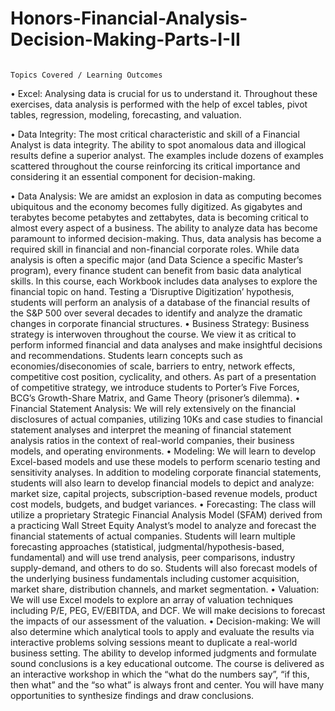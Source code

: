 # Honors-Financial-Analysis-Decision-Making-Parts-I-II

                                                                             Topics Covered / Learning Outcomes

• Excel: Analysing data is crucial for us to understand it. Throughout these exercises, data analysis is performed with the help of excel tables, pivot tables, regression, modeling, forecasting, and valuation.

• Data Integrity: The most critical characteristic and skill of a Financial Analyst is data integrity. The ability to spot anomalous data and illogical results define a superior analyst. The examples include dozens of examples scattered throughout the course reinforcing its critical importance and considering it an essential component for decision-making.

• Data Analysis: We are amidst an explosion in data as computing becomes ubiquitous and the economy becomes fully digitized. As gigabytes and terabytes become petabytes and zettabytes, data is becoming critical to almost every aspect of a business. The ability to analyze data has become paramount to informed decision-making. Thus, data analysis has become a required skill in financial and non-financial corporate roles. While data analysis is often a specific major (and Data Science a specific Master’s program), every finance student can benefit from basic data analytical skills. In this course, each Workbook includes data analyses to explore the financial topic on hand. Testing a ‘Disruptive Digitization’ hypothesis, students will perform an analysis of a database of the financial results of the S&P 500 over several decades to identify and analyze the dramatic changes in corporate financial structures.
• Business Strategy: Business strategy is interwoven throughout the course. We view it as critical to perform informed financial and data analyses and make insightful decisions and recommendations. Students learn concepts such as economies/diseconomies of scale, barriers to entry, network effects, competitive cost position, cyclicality, and others. As part of a presentation of competitive strategy, we introduce students to Porter’s Five Forces, BCG’s Growth-Share Matrix, and Game Theory (prisoner’s dilemma).
• Financial Statement Analysis: We will rely extensively on the financial disclosures of actual companies, utilizing 10Ks and case studies to financial statement analyses and interpret the meaning of financial statement analysis ratios in the context of real-world companies, their business models, and operating environments.
• Modeling: We will learn to develop Excel-based models and use these models to perform scenario testing and sensitivity analyses. In addition to modeling corporate financial statements, students will also learn to develop financial models to depict and analyze: market size, capital projects, subscription-based revenue models, product cost models, budgets, and budget variances.
• Forecasting: The class will utilize a proprietary Strategic Financial Analysis Model (SFAM) derived from a practicing Wall Street Equity Analyst’s model to analyze and forecast the financial statements of actual companies. Students will learn multiple forecasting approaches (statistical, judgmental/hypothesis-based, fundamental) and will use trend analysis, peer comparisons, industry supply-demand, and others to do so. Students will also forecast models of the underlying business fundamentals including customer acquisition, market share, distribution channels, and market segmentation.
• Valuation: We will use Excel models to explore an array of valuation techniques including P/E, PEG, EV/EBITDA, and DCF. We will make decisions to forecast the impacts of our assessment of the valuation.
• Decision-making: We will also determine which analytical tools to apply and evaluate the results via interactive problems solving sessions meant to duplicate a real-world business setting. The ability to develop informed judgments and formulate sound conclusions is a key educational outcome. The course is delivered as an interactive workshop in which the “what do the numbers say”, “if this, then what” and the “so what” is always front and center. You will have many opportunities to synthesize findings and draw conclusions.
